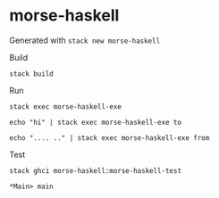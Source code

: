 # morse-haskell

Generated with
`stack new morse-haskell`

Build

`stack build`

Run 

`stack exec morse-haskell-exe`

`echo "hi" | stack exec morse-haskell-exe to`

`echo ".... .." | stack exec morse-haskell-exe from`



Test

`stack ghci morse-haskell:morse-haskell-test`

`*Main> main`